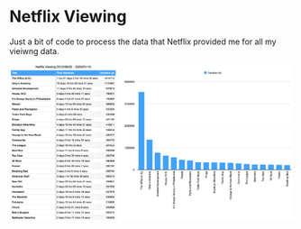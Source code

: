 # Netflix Viewing

Just a bit of code to process the data that Netflix provided me for all my vieiwng data.

![Preview](https://github.com/aprofeit/netflix-viewing/blob/master/preview.png?raw=true)
